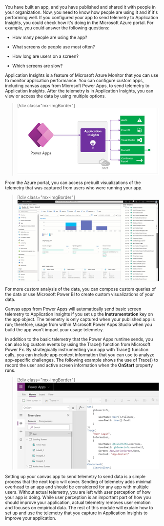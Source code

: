 You have built an app, and you have published and shared it with people in your organization. Now, you need to know how people are using it and if it's performing well. If you configured your app to send telemetry to Application Insights, you could check how it's doing in the Microsoft Azure portal. For example, you could answer the following questions:

-   How many people are using the app?

-   What screens do people use most often?

-   How long are users on a screen?

-   Which screens are slow?

Application Insights is a feature of Microsoft Azure Monitor that you can use to monitor application performance. You can configure custom apps, including canvas apps from Microsoft Power Apps, to send telemetry to Application Insights. After the telemetry is in Application Insights, you can view or access the data by using multiple options.

> [!div class="mx-imgBorder"]
> [![Diagram of Power Apps sending data to Application Insights.](../media/diagram.png)](../media/diagram.png#lightbox)

From the Azure portal, you can access prebuilt visualizations of the telemetry that was captured from users who were running your app.

> [!div class="mx-imgBorder"]
> [![Screenshot of visualizations in the Azure portal.](../media/visualizations.png)](../media/visualizations.png#lightbox)

For more custom analysis of the data, you can compose custom queries of the data or use Microsoft Power BI to create custom visualizations of your data.

Canvas apps from Power Apps will automatically send basic screen telemetry to Application Insights if you set up the **Instrumentation** key on the app object. The telemetry is only captured when your published app is run; therefore, usage from within Microsoft Power Apps Studio when you build the app won't impact your usage telemetry.

In addition to the basic telemetry that the Power Apps runtime sends, you can also log custom events by using the Trace() function from Microsoft Power Fx. By strategically instrumenting your app with Trace() function calls, you can include app context information that you can use to analyze app-specific challenges. The following example shows the use of Trace() to record the user and active screen information when the **OnStart** property runs.

> [!div class="mx-imgBorder"]
> [![Screenshot of the Trace function.](../media/trace-function.png)](../media/trace-function.png#lightbox)

Setting up your canvas app to send telemetry to send data is a simple process that the next topic will cover. Sending of telemetry adds minimal overhead to an app and should be considered for any app with multiple users. Without actual telemetry, you are left with user perception of how your app is doing. While user perception is an important part of how you should improve your application, actual telemetry removes user emotion and focuses on empirical data. The rest of this module will explain how to set up and use the telemetry that you capture in Application Insights to improve your application.
